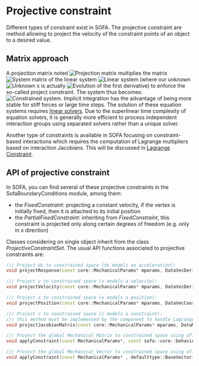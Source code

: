 Projective constraint
=====================

Different types of constraint exist in SOFA. The projective constraint are method allowing to project the velocity of the constraint points of an object to a desired value.


Matrix approach
---------------

A projection matrix noted <img src="https://latex.codecogs.com/gif.latex?$$\mathbf{P}$$" title="Projection matrix" /> multiplies the matrix <img src="https://latex.codecogs.com/gif.latex?$$\mathbf{A}$$" title="System matrix" /> of the linear system <img src="https://latex.codecogs.com/gif.latex?$$\mathbf{A}x=b$$" title="Linear system" /> (where our unknown <img src="https://latex.codecogs.com/gif.latex?$$x$$" title="Unknown x" /> is actually <img src="https://latex.codecogs.com/gif.latex?$$\Delta{v}$$" title="Evolution of the first derivative" />) to enforce the so-called project constraint. The system thus becomes: <img src="https://latex.codecogs.com/gif.latex?$$\mathbf{P}^T\mathbf{A}\mathbf{P}~\Deltav=\mathbf{P}^Tb$$" title="Constrained system" />. Implicit integration has the advantage of being more stable for stiff forces or large time steps. The solution of these equation systems requires [linear solvers](https://www.sofa-framework.org/community/doc/main-principles/system-resolution/linear-solvers/). Due to the superlinear time complexity of equation solvers, it is generally more efficient to process independent interaction groups using separated solvers rather than a unique solver.

Another type of constraints is available in SOFA focusing on constraint-based interactions which requires the computation of Lagrange multipliers based on interaction Jacobians. This will be discussed in [Lagrange Constraint](https://www.sofa-framework.org/community/doc/main-principles/constraints/lagrange-constraint/).



API of projective constraint
----------------------------

In SOFA, you can find several of these projective constraints in the SofaBoundaryConditions module, among them:
  - the _FixedConstraint_: projecting a constant velocity, if the vertex is initially fixed, then it is attached to its initial position
  - the _PartialFixedConstraint_: inheriting from _FixedConstraint_, this constraint is projected only along certain degrees of freedom (e.g. only in x direction)

Classes considering on single object inherit from the class _ProjectiveConstraintSet_. The usual API functions associated to projective constraints are:

``` cpp
/// Project dx to constrained space (dx models an acceleration):
void projectResponse(const core::MechanicalParams* mparams, DataVecDeriv& resData);

/// Project v to constrained space (v models a velocity):
void projectVelocity(const core::MechanicalParams* mparams, DataVecDeriv& vData);

/// Project x to constrained space (x models a position):
void projectPosition(const core::MechanicalParams* mparams, DataVecCoord& xData);

/// Project c to constrained space (c models a constraint):
/// this method must be implemented by the component to handle Lagrange Multiplier based constraint
void projectJacobianMatrix(const core::MechanicalParams* mparams, DataMatrixDeriv& cData);

/// Project the global Mechanical Matrix to constrained space using offset parameter
void applyConstraint(const MechanicalParams*, const sofa::core::behavior::MultiMatrixAccessor*);

/// Project the global Mechanical Vector to constrained space using offset parameter
void applyConstraint(const MechanicalParams* , defaulttype::BaseVector*, const sofa::core::behavior::MultiMatrixAccessor*);

```